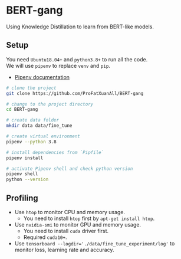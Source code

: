 # BERT-gang

Using Knowledge Distillation to learn from BERT-like models.

## Setup

You need `Ubuntu18.04+` and `python3.8+` to run all the code.  
We will use `pipenv` to replace `venv` and `pip`.

- [Pipenv documentation](https://pipenv.pypa.io/en/latest/)

```bash
# clone the project
git clone https://github.com/ProFatXuanAll/BERT-gang

# change to the project directory
cd BERT-gang

# create data folder
mkdir data data/fine_tune

# create virtual environment
pipenv --python 3.8

# install dependencies from `Pipfile`
pipenv install

# activate Pipenv shell and check python version
pipenv shell
python --version
```

## Profiling

- Use `htop` to monitor CPU and memory usage.
  - You need to install `htop` first by `apt-get install htop`.
- Use `nvidia-smi` to monitor GPU and memory usage.
  - You need to install `cuda` driver first.
  - Required `cuda10+`.
- Use `tensorboard --logdir='./data/fine_tune_experiment/log'` to monitor loss, learning rate and accuracy.
